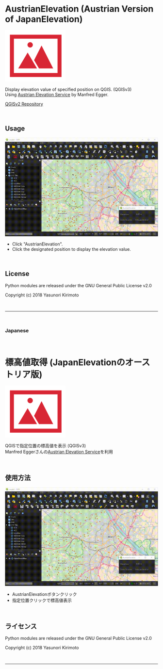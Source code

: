 # AustrianElevation (Austrian Version of JapanElevation)
![README01](./img/README01.png)

Display elevation value of specified position on QGIS. (QGISv3)  
Using [Austrian Elevation Service](https://www.egger-gis.at/special-gis-tools/austrian-elevation-service/) by Manfred Egger.  

[QGISv2 Repository](https://github.com/dayjournal/AustrianElevation/tree/QGIS2)  

<br/>

## Usage
![README02](./img/README02.gif)
- Click "AustrianElevation".
- Click the designated position to display the elevation value.

<br/>

## License
Python modules are released under the GNU General Public License v2.0

Copyright (c) 2018 Yasunori Kirimoto

<br/>

---

<br/>

### Japanese

<br/>

# 標高値取得 (JapanElevationのオーストリア版)
![README01](./img/README01.png)

QGISで指定位置の標高値を表示 (QGISv3)  
Manfred Eggerさんの[Austrian Elevation Service](https://www.egger-gis.at/special-gis-tools/austrian-elevation-service/)を利用

<br/>

##  使用方法
![README02](./img/README02.gif)
- AustrianElevationボタンクリック  
- 指定位置クリックで標高値表示  

<br/>

## ライセンス
Python modules are released under the GNU General Public License v2.0

Copyright (c) 2018 Yasunori Kirimoto

<br/>

---
